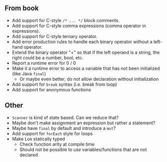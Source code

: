 ## From book
- Add support for C-style `/* ... */` block comments.
- Add support for C-style comma expressions (comma operator in expressions).
- Add support for C-style ternary operator.
- Add error production rules to handle each binary operator without a left-hand operator.
- Extend the binary operator "+" so that if the left operand is a string, the right could be a number, bool, etc.
- Report a runtime error for 0 / 0
- Make it a runtime error to access a variable that has not been initialized (like Java `final`)
  - Or maybe even better, do not allow declaration without initialization
- Add support for `break` syntax (i.e. break from loop)
- Add support for anonymous functions

## Other
- `Scanner` is kind of state based. Can we reduce that?
- Maybe don't make assignment an expression but rather a statement?
- Maybe have `final` by default and introduce a `mut`?
- Add support for `forEach` style for loops
- Make Lox statically typed
  - Check function arity at compile time
  - Should not be possible to _use_ variables/functions that are not declared
